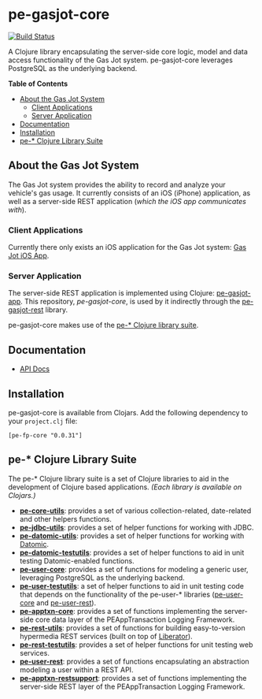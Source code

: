 # pe-gasjot-core

[![Build Status](https://travis-ci.org/evanspa/pe-gasjot-core.svg)](https://travis-ci.org/evanspa/pe-gasjot-core)

A Clojure library encapsulating the server-side core logic, model and data
access functionality of the Gas Jot system.  pe-gasjot-core leverages
PostgreSQL as the underlying backend.

<!-- START doctoc generated TOC please keep comment here to allow auto update -->
<!-- DON'T EDIT THIS SECTION, INSTEAD RE-RUN doctoc TO UPDATE -->
**Table of Contents**

- [About the Gas Jot System](#about-the-gas-jot-system)
  - [Client Applications](#client-applications)
  - [Server Application](#server-application)
- [Documentation](#documentation)
- [Installation](#installation)
- [pe-* Clojure Library Suite](#pe--clojure-library-suite)

<!-- END doctoc generated TOC please keep comment here to allow auto update -->

## About the Gas Jot System

The Gas Jot system provides the ability to record and analyze your vehicle's
gas usage.  It currently consists of an iOS (iPhone) application, as well as a
server-side REST application (*which the iOS app communicates with*).

### Client Applications

Currently there only exists an iOS application for the Gas Jot system:
[Gas Jot iOS App](https://github.com/evanspa/GasJot-ios).

### Server Application

The server-side REST application is implemented using Clojure: [pe-gasjot-app](https://github.com/evanspa/pe-gasjot-app).  This repository, *pe-gasjot-core*, is used by it indirectly through the [pe-gasjot-rest](https://github.com/evanspa/pe-gasjot-rest) library.

pe-gasjot-core makes use of the [pe-* Clojure library suite](#pe--clojure-library-suite).

## Documentation

* [API Docs](http://evanspa.github.com/pe-gasjot-core)

## Installation

pe-gasjot-core is available from Clojars.  Add the following dependency to your
`project.clj` file:

```
[pe-fp-core "0.0.31"]
```

## pe-* Clojure Library Suite
The pe-* Clojure library suite is a set of Clojure libraries to aid in the
development of Clojure based applications.
*(Each library is available on Clojars.)*
+ **[pe-core-utils](https://github.com/evanspa/pe-core-utils)**: provides a set
of various collection-related, date-related and other helpers functions.
+ **[pe-jdbc-utils](https://github.com/evanspa/pe-jdbc-utils)**: provides
  a set of helper functions for working with JDBC.
+ **[pe-datomic-utils](https://github.com/evanspa/pe-datomic-utils)**: provides
  a set of helper functions for working with [Datomic](https://www.datomic.com).
+ **[pe-datomic-testutils](https://github.com/evanspa/pe-datomic-testutils)**: provides
  a set of helper functions to aid in unit testing Datomic-enabled functions.
+ **[pe-user-core](https://github.com/evanspa/pe-user-core)**: provides
  a set of functions for modeling a generic user, leveraging PostgreSQL as the
  underlying backend.
+ **[pe-user-testutils](https://github.com/evanspa/pe-user-testutils)**: a set of helper functions to aid in unit testing
code that depends on the functionality of the pe-user-* libraries
([pe-user-core](https://github.com/evanspa/pe-user-core) and [pe-user-rest](https://github.com/evanspa/pe-user-rest)).
+ **[pe-apptxn-core](https://github.com/evanspa/pe-apptxn-core)**: provides a
  set of functions implementing the server-side core data layer of the
  PEAppTransaction Logging Framework.
+ **[pe-rest-utils](https://github.com/evanspa/pe-rest-utils)**: provides a set
  of functions for building easy-to-version hypermedia REST services (built on
  top of [Liberator](http://clojure-liberator.github.io/liberator/)).
+ **[pe-rest-testutils](https://github.com/evanspa/pe-rest-testutils)**: provides
  a set of helper functions for unit testing web services.
+ **[pe-user-rest](https://github.com/evanspa/pe-user-rest)**: provides a set of
  functions encapsulating an abstraction modeling a user within a REST API.
+ **[pe-apptxn-restsupport](https://github.com/evanspa/pe-apptxn-restsupport)**:
  provides a set of functions implementing the server-side REST layer of the
  PEAppTransaction Logging Framework.
